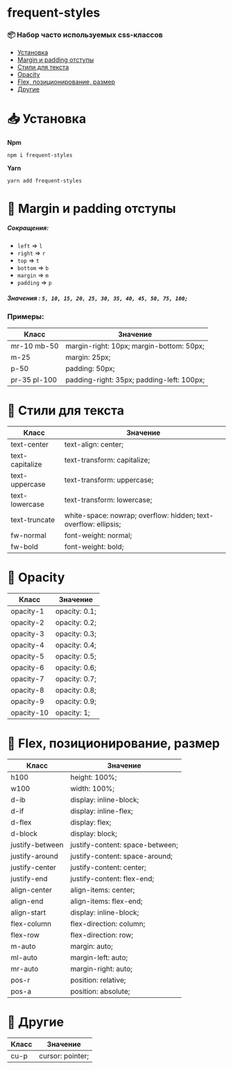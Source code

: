 # frequent-styles  
### 📦 Набор часто используемых css-классов  
- [Установка](#id0)
- [Margin и padding отступы](#id1)
- [Стили для текста](#id2)
- [Opacity](#id3)
- [Flex, позиционирование, размер](#id4)
- [Другие](#id5)

# <a id="id0">📥 Установка</a>
**Npm**  
```
npm i frequent-styles  
```  
**Yarn**  
```  
yarn add frequent-styles  
```  
  
# <a id="id1">📍 Margin и padding отступы</a>
##### Сокращения:  
 - `left` => `l`  
 - `right` => `r`  
 - `top` => `t`  
 - `bottom` => `b`  
 - `margin` => `m`  
 - `padding` => `p`  

##### Значения : `5, 10, 15, 20, 25, 30, 35, 40, 45, 50, 75, 100;`
### Примеры:  
| Класс               | Значение                                                      |  
| ------------------- | ------------------------------------------------------------- |  
| mr-10 mb-50    	  | margin-right: 10px; margin-bottom: 50px; 					  |  
| m-25 			      | margin: 25px; 										   	 	  |  
| p-50 			  	  | padding: 50px; 											      |  
| pr-35 pl-100 	  	  | padding-right: 35px; padding-left: 100px; 				      |  


# <a id="id2">📍 Стили для текста</a>
  
| Класс               | Значение                                                      |  
| ------------------- | ------------------------------------------------------------- |  
| text-center       | text-align: center;|  
| text-capitalize   | text-transform: capitalize;|  
| text-uppercase    | text-transform: uppercase;|  
| text-lowercase    | text-transform: lowercase;|  
| text-truncate     | white-space: nowrap; overflow: hidden; text-overflow: ellipsis;| 
| fw-normal    	  | font-weight: normal;|  
| fw-bold           | font-weight: bold;|  

# <a id="id3">📍 Opacity</a>

| Класс      | Значение      |
| ---------- | ------------- |
| opacity-1  | opacity: 0.1; |
| opacity-2  | opacity: 0.2; |
| opacity-3  | opacity: 0.3; |
| opacity-4  | opacity: 0.4; |
| opacity-5  | opacity: 0.5; |
| opacity-6  | opacity: 0.6; |
| opacity-7  | opacity: 0.7; |
| opacity-8  | opacity: 0.8; |
| opacity-9  | opacity: 0.9; |
| opacity-10 | opacity: 1;  |

# <a id="id4">📍 Flex, позиционирование, размер</a>

| Класс           | Значение                        |
| --------------- | ------------------------------- |
| h100            | height: 100%;                  |
| w100            | width: 100%;                   |
| d-ib           | display: inline-block;         |
| d-if           | display: inline-flex;          |
| d-flex         | display: flex;                 |
| d-block        | display: block;                |
| justify-between| justify-content: space-between;|
| justify-around | justify-content: space-around; |
| justify-center | justify-content: center;       |
| justify-end    | justify-content: flex-end;       |
| align-center   | align-items: center;           |
| align-end      | align-items: flex-end;         |
| align-start    | display: inline-block;         |
| flex-column    | flex-direction: column;        |
| flex-row       | flex-direction: row;           |
| m-auto         | margin: auto;                  |
| ml-auto        | margin-left: auto;             |
| mr-auto        | margin-right: auto;            |
| pos-r          | position: relative;            |
| pos-a          | position: absolute;            |

# <a id="id5">📍 Другие</a>
| Класс           | Значение                        |
| --------------- | ------------------------------- |
| cu-p            | cursor: pointer;               |
